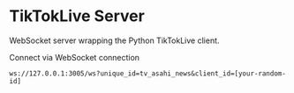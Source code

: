 # TikTokLive Server

WebSocket server wrapping the Python TikTokLive client.

Connect via WebSocket connection

`ws://127.0.0.1:3005/ws?unique_id=tv_asahi_news&client_id=[your-random-id]`